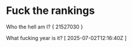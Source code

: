 # Fuck the rankings

Who the hell am I?
{ 21527030 }

What fucking year is it?
[ 2025-07-02T12:16:40Z ]
